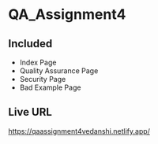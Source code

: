 # QA_Assignment4
## Included
* Index Page
* Quality Assurance Page
* Security Page
* Bad Example Page

## Live URL
https://qaassignment4vedanshi.netlify.app/
